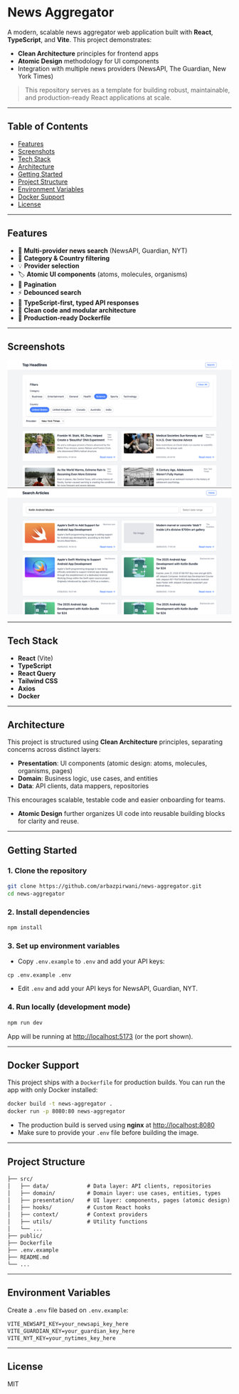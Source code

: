 # News Aggregator

A modern, scalable news aggregator web application built with **React**, **TypeScript**, and **Vite**. This project demonstrates:

* **Clean Architecture** principles for frontend apps
* **Atomic Design** methodology for UI components
* Integration with multiple news providers (NewsAPI, The Guardian, New York Times)

> This repository serves as a template for building robust, maintainable, and production-ready React applications at scale.

---

## Table of Contents

* [Features](#features)
* [Screenshots](#screenshots)
* [Tech Stack](#tech-stack)
* [Architecture](#architecture)
* [Getting Started](#getting-started)
* [Project Structure](#project-structure)
* [Environment Variables](#environment-variables)
* [Docker Support](#docker-support)
* [License](#license)

---

## Features

* 🔎 **Multi-provider news search** (NewsAPI, Guardian, NYT)
* 📂 **Category & Country filtering**
* 💡 **Provider selection**
* 🏷️ **Atomic UI components** (atoms, molecules, organisms)
* 🧩 **Pagination**
* ⚡ **Debounced search**
* 💾 **TypeScript-first, typed API responses**
* 🧱 **Clean code and modular architecture**
* 🐳 **Production-ready Dockerfile**

---

## Screenshots

![Home Page](screenshots/homepage.png)
![Search Page](screenshots/searchpage.png)

---

## Tech Stack

* **React** (Vite)
* **TypeScript**
* **React Query**
* **Tailwind CSS**
* **Axios**
* **Docker**

---

## Architecture

This project is structured using **Clean Architecture** principles, separating concerns across distinct layers:

* **Presentation**: UI components (atomic design: atoms, molecules, organisms, pages)
* **Domain**: Business logic, use cases, and entities
* **Data**: API clients, data mappers, repositories

This encourages scalable, testable code and easier onboarding for teams.

* **Atomic Design** further organizes UI code into reusable building blocks for clarity and reuse.

---

## Getting Started

### 1. Clone the repository

```bash
git clone https://github.com/arbazpirwani/news-aggregator.git
cd news-aggregator
```

### 2. Install dependencies

```bash
npm install
```

### 3. Set up environment variables

* Copy `.env.example` to `.env` and add your API keys:

```
cp .env.example .env
```

* Edit `.env` and add your API keys for NewsAPI, Guardian, NYT.

### 4. Run locally (development mode)

```bash
npm run dev
```

App will be running at [http://localhost:5173](http://localhost:5173) (or the port shown).

---

## Docker Support

This project ships with a `Dockerfile` for production builds. You can run the app with only Docker installed:

```bash
docker build -t news-aggregator .
docker run -p 8080:80 news-aggregator
```

* The production build is served using **nginx** at [http://localhost:8080](http://localhost:8080)
* Make sure to provide your `.env` file before building the image.

---

## Project Structure

```
├── src/
│   ├── data/            # Data layer: API clients, repositories
│   ├── domain/          # Domain layer: use cases, entities, types
│   ├── presentation/    # UI layer: components, pages (atomic design)
│   ├── hooks/           # Custom React hooks
│   ├── context/         # Context providers
│   ├── utils/           # Utility functions
│   └── ...
├── public/
├── Dockerfile
├── .env.example
├── README.md
└── ...
```

---

## Environment Variables

Create a `.env` file based on `.env.example`:

```
VITE_NEWSAPI_KEY=your_newsapi_key_here
VITE_GUARDIAN_KEY=your_guardian_key_here
VITE_NYT_KEY=your_nytimes_key_here
```

---

## License

MIT
